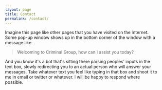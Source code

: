 ```yaml
---
layout: page
title: Contact
permalink: /contact/
---
```


Imagine this page like other pages that you have visited on the Internet.
Some pop-up window shows up in the bottom corner of the window with a
message like:

> Welcoming to Criminal Group, how can I assist you today?

And you know it's a bot that's sitting there parsing peoples' inputs
in the text box, slowly redirecting you to an actual person who will answer
your messages. Take whatever text you feel like typing in that box and shoot it
to me in email or twitter or whatever. I will be happy to respond where possible.
